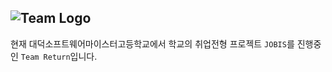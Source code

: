 ![Team Logo](https://github.com/Team-return/.github/assets/103028187/e157787f-1450-41e7-b8ed-5c996847ef1c)
------------------------------------------
현재 대덕소프트웨어마이스터고등학교에서 학교의 취업전형 프로젝트 `JOBIS`를 진행중인 `Team Return`입니다.
